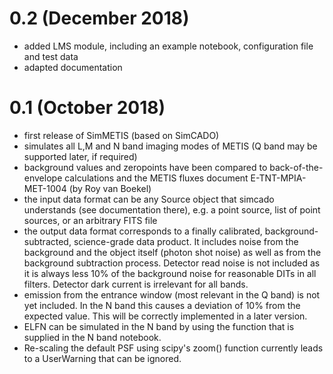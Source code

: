 # 0.2 (December 2018)

- added LMS module, including an example notebook, configuration file and test data
- adapted documentation

# 0.1 (October 2018)

- first release of SimMETIS (based on SimCADO)
- simulates all L,M and N band imaging modes of METIS (Q band may be supported later, if required)
- background values and zeropoints have been compared to back-of-the-envelope calculations and the METIS fluxes document E-TNT-MPIA-MET-1004 (by Roy van Boekel)
- the input data format can be any Source object that simcado understands (see documentation there), e.g. a point source, list of point sources, or an arbitrary FITS file
- the output data format corresponds to a finally calibrated, background-subtracted, science-grade data product. It includes noise from the background and the object itself (photon shot noise) as well as from the background subtraction process. Detector read noise is not included as it is always less 10% of the background noise for reasonable DITs in all filters. Detector dark current is irrelevant for all bands.
- emission from the entrance window (most relevant in the Q band) is not yet included. In the N band this causes a deviation of 10% from the expected value. This will be correctly implemented in a later version.
- ELFN can be simulated in the N band by using the function that is supplied in the N band notebook.
- Re-scaling the default PSF using scipy's zoom() function currently leads to a UserWarning that can be ignored.